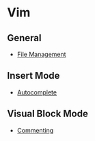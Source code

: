 # Vim

## General

* [File Management](https://github.com/ogirginc/Notes/blob/master/lib/Vim/Quicknotes/file-management.md)

## Insert Mode

* [Autocomplete](https://github.com/ogirginc/Notes/blob/master/lib/Vim/Quicknotes/autocomplete.md)

## Visual Block Mode

* [Commenting](https://github.com/ogirginc/Notes/blob/master/lib/Vim/Quicknotes/comment.md)
